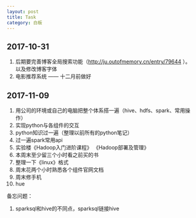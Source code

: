 ```yaml
---
layout: post
title: Task
category: 白板
---
```


## 2017-10-31
1. 后期要完善博客全局搜索功能（http://ju.outofmemory.cn/entry/79644 ）。以及修改博客字体
2. 电影推荐系统 —— 十二月前做好

## 2017-11-09
1. 用公司的环境或自己的电脑把整个体系搭一遍（hive、hdfs、spark、常用操作）
2. 实现python与各组件的交互
3. python知识过一遍（整理以前所有的python笔记）
4. 过一遍spark常用api
5. 实验楼《Hadoop入门进阶课程》 《Hadoop部署及管理》
6. 本周末至少留三个小时看之前买的书
7. 整理一下《linux》格式
8. 周末花两个小时熟悉各个组件官网文档
9. 周末修手机
10. hue


备忘问题：
1. sparksql和hive的不同点，sparksql链接hive
